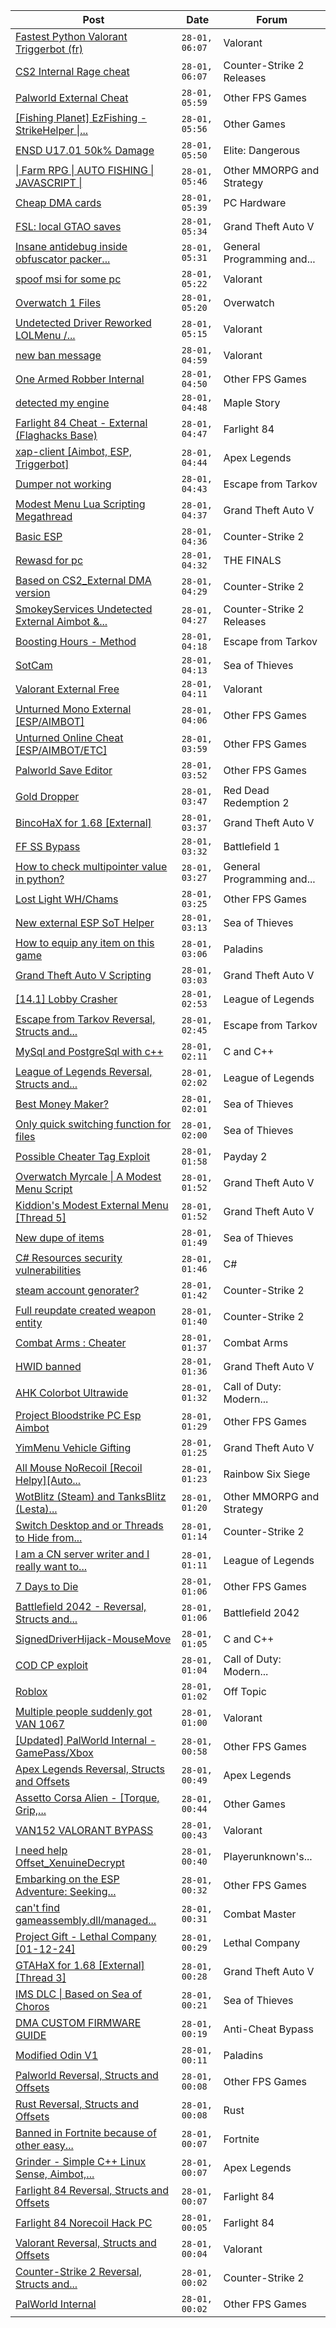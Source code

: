 |Post|Date|Forum|
|----|----|-----|
|[Fastest Python Valorant Triggerbot (fr)](https://www.unknowncheats.me/forum/valorant/612762-fastest-python-valorant-triggerbot-fr.html)|`28-01, 06:07`|Valorant|
|[CS2 Internal Rage cheat](https://www.unknowncheats.me/forum/counter-strike-2-releases/606166-cs2-internal-rage-cheat.html)|`28-01, 06:07`|Counter-Strike 2 Releases|
|[Palworld External Cheat](https://www.unknowncheats.me/forum/other-fps-games/620558-palworld-external-cheat.html)|`28-01, 05:59`|Other FPS Games|
|[\[Fishing Planet\] EzFishing - StrikeHelper \|...](https://www.unknowncheats.me/forum/other-games/503582-fishing-planet-ezfishing-strikehelper-fish-fight-free-premium.html)|`28-01, 05:56`|Other Games|
|[ENSD U17.01 50k% Damage](https://www.unknowncheats.me/forum/elite-dangerous/615946-ensd-u17-01-50k-damage.html)|`28-01, 05:50`|Elite: Dangerous|
|[\| Farm RPG \| AUTO FISHING \| JAVASCRIPT \|](https://www.unknowncheats.me/forum/other-mmorpg-and-strategy/618226-farm-rpg-auto-fishing-javascript.html)|`28-01, 05:46`|Other MMORPG and Strategy|
|[Cheap DMA cards](https://www.unknowncheats.me/forum/pc-hardware/617995-cheap-dma-cards.html)|`28-01, 05:39`|PC Hardware|
|[FSL: local GTAO saves](https://www.unknowncheats.me/forum/grand-theft-auto-v/616977-fsl-local-gtao-saves.html)|`28-01, 05:34`|Grand Theft Auto V|
|[Insane antidebug inside obfuscator packer...](https://www.unknowncheats.me/forum/general-programming-and-reversing/618584-insane-antidebug-inside-obfuscator-packer.html)|`28-01, 05:31`|General Programming and...|
|[spoof msi for some pc](https://www.unknowncheats.me/forum/valorant/620787-spoof-msi-pc.html)|`28-01, 05:22`|Valorant|
|[Overwatch 1 Files](https://www.unknowncheats.me/forum/overwatch/620706-overwatch-1-files.html)|`28-01, 05:20`|Overwatch|
|[Undetected Driver Reworked LOLMenu /...](https://www.unknowncheats.me/forum/valorant/619784-undetected-driver-reworked-lolmenu-va-lol-rant-bluefires-colorbot-2024-a.html)|`28-01, 05:15`|Valorant|
|[new ban message](https://www.unknowncheats.me/forum/valorant/621160-ban-message.html)|`28-01, 04:59`|Valorant|
|[One Armed Robber Internal](https://www.unknowncheats.me/forum/other-fps-games/618429-armed-robber-internal.html)|`28-01, 04:50`|Other FPS Games|
|[detected my engine](https://www.unknowncheats.me/forum/maple-story/621041-detected-engine.html)|`28-01, 04:48`|Maple Story|
|[Farlight 84 Cheat - External (Flaghacks Base)](https://www.unknowncheats.me/forum/farlight-84-a/611333-farlight-84-cheat-external-flaghacks-base.html)|`28-01, 04:47`|Farlight 84|
|[xap-client \[Aimbot, ESP, Triggerbot\]](https://www.unknowncheats.me/forum/apex-legends/606842-xap-client-aimbot-esp-triggerbot.html)|`28-01, 04:44`|Apex Legends|
|[Dumper not working](https://www.unknowncheats.me/forum/escape-from-tarkov/620862-dumper.html)|`28-01, 04:43`|Escape from Tarkov|
|[Modest Menu Lua Scripting Megathread](https://www.unknowncheats.me/forum/grand-theft-auto-v/463868-modest-menu-lua-scripting-megathread.html)|`28-01, 04:37`|Grand Theft Auto V|
|[Basic ESP](https://www.unknowncheats.me/forum/counter-strike-2-a/620056-basic-esp.html)|`28-01, 04:36`|Counter-Strike 2|
|[Rewasd for pc](https://www.unknowncheats.me/forum/the-finals/618344-rewasd-pc.html)|`28-01, 04:32`|THE FINALS|
|[Based on CS2_External DMA version](https://www.unknowncheats.me/forum/counter-strike-2-a/613530-based-cs2_external-dma-version.html)|`28-01, 04:29`|Counter-Strike 2|
|[SmokeyServices Undetected External Aimbot &...](https://www.unknowncheats.me/forum/counter-strike-2-releases/620676-smokeyservices-undetected-external-aimbot-triggerbot.html)|`28-01, 04:27`|Counter-Strike 2 Releases|
|[Boosting Hours - Method](https://www.unknowncheats.me/forum/escape-from-tarkov/620462-boosting-hours-method.html)|`28-01, 04:18`|Escape from Tarkov|
|[SotCam](https://www.unknowncheats.me/forum/sea-of-thieves/580178-sotcam.html)|`28-01, 04:13`|Sea of Thieves|
|[Valorant External Free](https://www.unknowncheats.me/forum/valorant/612035-valorant-external-free.html)|`28-01, 04:11`|Valorant|
|[Unturned Mono External \[ESP/AIMBOT\]](https://www.unknowncheats.me/forum/other-fps-games/620946-unturned-mono-external-esp-aimbot.html)|`28-01, 04:06`|Other FPS Games|
|[Unturned Online Cheat \[ESP/AIMBOT/ETC\]](https://www.unknowncheats.me/forum/other-fps-games/618970-unturned-online-cheat-esp-aimbot-etc.html)|`28-01, 03:59`|Other FPS Games|
|[Palworld Save Editor](https://www.unknowncheats.me/forum/other-fps-games/621154-palworld-save-editor.html)|`28-01, 03:52`|Other FPS Games|
|[Gold Dropper](https://www.unknowncheats.me/forum/red-dead-redemption-2-a/567212-gold-dropper.html)|`28-01, 03:47`|Red Dead Redemption 2|
|[BincoHaX for 1.68 \[External\]](https://www.unknowncheats.me/forum/grand-theft-auto-v/250308-bincohax-1-68-external.html)|`28-01, 03:37`|Grand Theft Auto V|
|[FF SS Bypass](https://www.unknowncheats.me/forum/battlefield-1-a/613268-ff-ss-bypass.html)|`28-01, 03:32`|Battlefield 1|
|[How to check multipointer value in python?](https://www.unknowncheats.me/forum/general-programming-and-reversing/621150-check-multipointer-value-python.html)|`28-01, 03:27`|General Programming and...|
|[Lost Light WH/Chams](https://www.unknowncheats.me/forum/other-fps-games/578225-lost-light-wh-chams.html)|`28-01, 03:25`|Other FPS Games|
|[New external ESP SoT Helper](https://www.unknowncheats.me/forum/sea-of-thieves/581265-external-esp-sot-helper.html)|`28-01, 03:13`|Sea of Thieves|
|[How to equip any item on this game](https://www.unknowncheats.me/forum/paladins/591436-equip-item-game.html)|`28-01, 03:06`|Paladins|
|[Grand Theft Auto V Scripting](https://www.unknowncheats.me/forum/grand-theft-auto-v/144819-grand-theft-auto-scripting.html)|`28-01, 03:03`|Grand Theft Auto V|
|[\[14.1\] Lobby Crasher](https://www.unknowncheats.me/forum/league-of-legends/620451-14-1-lobby-crasher.html)|`28-01, 02:53`|League of Legends|
|[Escape from Tarkov Reversal, Structs and...](https://www.unknowncheats.me/forum/escape-from-tarkov/226519-escape-tarkov-reversal-structs-offsets.html)|`28-01, 02:45`|Escape from Tarkov|
|[MySql and PostgreSql with c++](https://www.unknowncheats.me/forum/c-and-c-/621148-mysql-postgresql.html)|`28-01, 02:11`|C and C++|
|[League of Legends Reversal, Structs and...](https://www.unknowncheats.me/forum/league-of-legends/310587-league-legends-reversal-structs-offsets.html)|`28-01, 02:02`|League of Legends|
|[Best Money Maker?](https://www.unknowncheats.me/forum/sea-of-thieves/621061-money-maker.html)|`28-01, 02:01`|Sea of Thieves|
|[Only quick switching function for files](https://www.unknowncheats.me/forum/sea-of-thieves/620027-quick-switching-function-files.html)|`28-01, 02:00`|Sea of Thieves|
|[Possible Cheater Tag Exploit](https://www.unknowncheats.me/forum/payday-2-a/588479-cheater-tag-exploit.html)|`28-01, 01:58`|Payday 2|
|[Overwatch Myrcale \| A Modest Menu Script](https://www.unknowncheats.me/forum/grand-theft-auto-v/617236-overwatch-myrcale-modest-menu-script.html)|`28-01, 01:52`|Grand Theft Auto V|
|[Kiddion's Modest External Menu \[Thread 5\]](https://www.unknowncheats.me/forum/grand-theft-auto-v/576854-kiddions-modest-external-menu-thread-5-a.html)|`28-01, 01:52`|Grand Theft Auto V|
|[New dupe of items](https://www.unknowncheats.me/forum/sea-of-thieves/621114-dupe-items.html)|`28-01, 01:49`|Sea of Thieves|
|[C# Resources security vulnerabilities](https://www.unknowncheats.me/forum/c-/621147-resources-security-vulnerabilities.html)|`28-01, 01:46`|C#|
|[steam account genorater?](https://www.unknowncheats.me/forum/counter-strike-2-a/620897-steam-account-genorater.html)|`28-01, 01:42`|Counter-Strike 2|
|[Full reupdate created weapon entity](https://www.unknowncheats.me/forum/counter-strike-2-a/620504-reupdate-created-weapon-entity.html)|`28-01, 01:40`|Counter-Strike 2|
|[Combat Arms : Cheater](https://www.unknowncheats.me/forum/combat-arms/611163-combat-arms-cheater.html)|`28-01, 01:37`|Combat Arms|
|[HWID banned](https://www.unknowncheats.me/forum/grand-theft-auto-v/620303-hwid-banned.html)|`28-01, 01:36`|Grand Theft Auto V|
|[AHK Colorbot Ultrawide](https://www.unknowncheats.me/forum/call-of-duty-modern-warfare-iii/619498-ahk-colorbot-ultrawide.html)|`28-01, 01:32`|Call of Duty: Modern...|
|[Project Bloodstrike PC Esp Aimbot](https://www.unknowncheats.me/forum/other-fps-games/619430-project-bloodstrike-pc-esp-aimbot.html)|`28-01, 01:29`|Other FPS Games|
|[YimMenu Vehicle Gifting](https://www.unknowncheats.me/forum/grand-theft-auto-v/620962-yimmenu-vehicle-gifting.html)|`28-01, 01:25`|Grand Theft Auto V|
|[All Mouse NoRecoil \[Recoil Helpy\]\[Auto...](https://www.unknowncheats.me/forum/rainbow-six-siege/620039-mouse-norecoil-recoil-helpy-auto-config-probably-ud-universal.html)|`28-01, 01:23`|Rainbow Six Siege|
|[WotBlitz (Steam) and TanksBlitz (Lesta)...](https://www.unknowncheats.me/forum/other-mmorpg-and-strategy/618977-wotblitz-steam-tanksblitz-lesta-ray-cheat.html)|`28-01, 01:20`|Other MMORPG and Strategy|
|[Switch Desktop and or Threads to Hide from...](https://www.unknowncheats.me/forum/counter-strike-2-a/621004-switch-desktop-threads-hide-vac-module-checks.html)|`28-01, 01:14`|Counter-Strike 2|
|[I am a CN server writer and I really want to...](https://www.unknowncheats.me/forum/league-of-legends/618311-am-cn-server-writer-vanguard.html)|`28-01, 01:11`|League of Legends|
|[7 Days to Die](https://www.unknowncheats.me/forum/other-fps-games/455904-7-days-die.html)|`28-01, 01:06`|Other FPS Games|
|[Battlefield 2042 - Reversal, Structs and...](https://www.unknowncheats.me/forum/battlefield-2042-a/467604-battlefield-2042-reversal-structs-offsets.html)|`28-01, 01:06`|Battlefield 2042|
|[SignedDriverHijack-MouseMove](https://www.unknowncheats.me/forum/c-and-c-/618097-signeddriverhijack-mousemove.html)|`28-01, 01:05`|C and C++|
|[COD CP exploit](https://www.unknowncheats.me/forum/call-of-duty-modern-warfare-iii/616611-cod-cp-exploit.html)|`28-01, 01:04`|Call of Duty: Modern...|
|[Roblox](https://www.unknowncheats.me/forum/off-topic/619697-roblox.html)|`28-01, 01:02`|Off Topic|
|[Multiple people suddenly got VAN 1067](https://www.unknowncheats.me/forum/valorant/620546-multiple-people-suddenly-van-1067-a.html)|`28-01, 01:00`|Valorant|
|[\[Updated\] PalWorld Internal - GamePass/Xbox](https://www.unknowncheats.me/forum/other-fps-games/620772-updated-palworld-internal-gamepass-xbox.html)|`28-01, 00:58`|Other FPS Games|
|[Apex Legends Reversal, Structs and Offsets](https://www.unknowncheats.me/forum/apex-legends/319804-apex-legends-reversal-structs-offsets.html)|`28-01, 00:49`|Apex Legends|
|[Assetto Corsa Alien - \[Torque, Grip,...](https://www.unknowncheats.me/forum/other-games/511184-assetto-corsa-alien-torque-grip-downforce.html)|`28-01, 00:44`|Other Games|
|[VAN152 VALORANT BYPASS](https://www.unknowncheats.me/forum/valorant/620388-van152-valorant-bypass.html)|`28-01, 00:43`|Valorant|
|[I need help Offset_XenuineDecrypt](https://www.unknowncheats.me/forum/playerunknown-s-battlegrounds/620580-help-offset_xenuinedecrypt.html)|`28-01, 00:40`|Playerunknown's...|
|[Embarking on the ESP Adventure: Seeking...](https://www.unknowncheats.me/forum/other-fps-games/621136-embarking-esp-adventure-seeking-guidance-laughs-mentor-lost-light.html)|`28-01, 00:32`|Other FPS Games|
|[can't find gameassembly.dll/managed...](https://www.unknowncheats.me/forum/combat-master/620293-cant-gameassembly-dll-managed-folder-global-metadata.html)|`28-01, 00:31`|Combat Master|
|[Project Gift - Lethal Company \[01-12-24\]](https://www.unknowncheats.me/forum/lethal-company/618576-project-gift-lethal-company-01-12-24-a.html)|`28-01, 00:29`|Lethal Company|
|[GTAHaX for 1.68 \[External\] \[Thread 3\]](https://www.unknowncheats.me/forum/grand-theft-auto-v/461672-gtahax-1-68-external-thread-3-a.html)|`28-01, 00:28`|Grand Theft Auto V|
|[IMS DLC \| Based on Sea of Choros](https://www.unknowncheats.me/forum/sea-of-thieves/620837-ims-dlc-based-sea-choros.html)|`28-01, 00:21`|Sea of Thieves|
|[DMA CUSTOM FIRMWARE GUIDE](https://www.unknowncheats.me/forum/anti-cheat-bypass/613135-dma-custom-firmware-guide.html)|`28-01, 00:19`|Anti-Cheat Bypass|
|[Modified Odin V1](https://www.unknowncheats.me/forum/paladins/585919-modified-odin-v1.html)|`28-01, 00:11`|Paladins|
|[Palworld Reversal, Structs and Offsets](https://www.unknowncheats.me/forum/other-fps-games/620076-palworld-reversal-structs-offsets.html)|`28-01, 00:08`|Other FPS Games|
|[Rust Reversal, Structs and Offsets](https://www.unknowncheats.me/forum/rust/164256-rust-reversal-structs-offsets.html)|`28-01, 00:08`|Rust|
|[Banned in Fortnite because of other easy...](https://www.unknowncheats.me/forum/fortnite/621134-banned-fortnite-easy-anticheat-game.html)|`28-01, 00:07`|Fortnite|
|[Grinder - Simple C++ Linux Sense, Aimbot,...](https://www.unknowncheats.me/forum/apex-legends/605888-grinder-simple-linux-sense-aimbot-triggerbot.html)|`28-01, 00:07`|Apex Legends|
|[Farlight 84 Reversal, Structs and Offsets](https://www.unknowncheats.me/forum/farlight-84-a/580566-farlight-84-reversal-structs-offsets.html)|`28-01, 00:07`|Farlight 84|
|[Farlight 84 Norecoil Hack PC](https://www.unknowncheats.me/forum/farlight-84-a/621117-farlight-84-norecoil-hack-pc.html)|`28-01, 00:05`|Farlight 84|
|[Valorant Reversal, Structs and Offsets](https://www.unknowncheats.me/forum/valorant/385792-valorant-reversal-structs-offsets.html)|`28-01, 00:04`|Valorant|
|[Counter-Strike 2 Reversal, Structs and...](https://www.unknowncheats.me/forum/counter-strike-2-a/576077-counter-strike-2-reversal-structs-offsets.html)|`28-01, 00:02`|Counter-Strike 2|
|[PalWorld Internal](https://www.unknowncheats.me/forum/other-fps-games/620394-palworld-internal.html)|`28-01, 00:02`|Other FPS Games|

